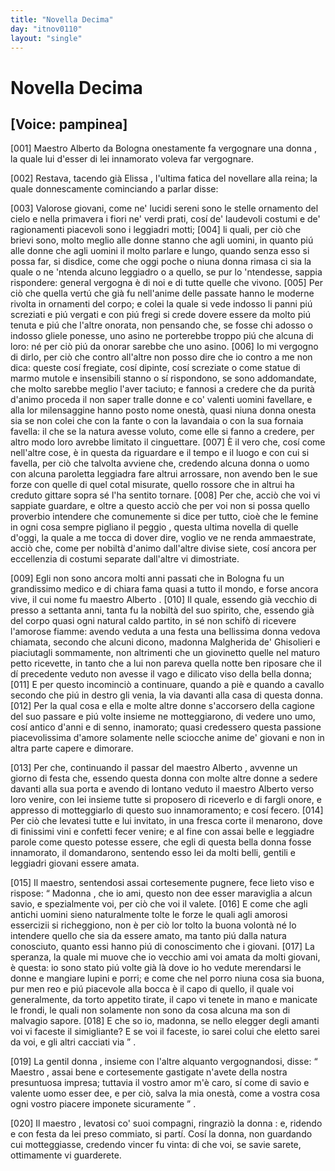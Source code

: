 ```yaml
---
title: "Novella Decima"
day: "itnov0110"
layout: "single"
---
```

<div id="nov0110" type="novella" who="pampinea">
 <h1>
  Novella Decima
 </h1>
 <p>
  <h2>
   [Voice: pampinea]
  </h2>
 </p>
 <argument>
  <p>
   <a name="p01100001">
    [001]
   </a>
   <name persref="maestroalberto" type="person">
    Maestro Alberto da Bologna
   </name>
   onestamente fa vergognare una
   <name persref="malgheridaghisolieri" type="person">
    donna
   </name>
   , la quale lui d'esser di lei innamorato voleva far vergognare.
  </p>
 </argument>
 <div3 type="commentary" who="author">
  <p>
   <a name="p01100002">
    [002]
   </a>
   Restava, tacendo gi&agrave;
   <name persref="elissa" type="person">
    Elissa
   </name>
   , l'ultima fatica del novellare alla reina; la quale donnescamente cominciando a parlar disse:
  </p>
 </div3>
 <div3 type="commentary" who="pampinea">
  <p>
   <a name="p01100003">
    [003]
   </a>
   Valorose giovani, come ne' lucidi sereni sono le stelle ornamento del cielo e nella primavera i fiori ne' verdi prati, cos&iacute; de' laudevoli costumi e de' ragionamenti piacevoli sono i leggiadri motti;
   <a name="p01100004">
    [004]
   </a>
   li quali, per ci&ograve; che brievi sono, molto meglio alle donne stanno che agli uomini, in quanto pi&uacute; alle donne che agli uomini il molto parlare e lungo, quando senza esso si possa far, si disdice, come che oggi poche o niuna donna rimasa ci sia la quale o ne 'ntenda alcuno leggiadro o a quello, se pur lo 'ntendesse, sappia rispondere: general vergogna &egrave; di noi e di tutte quelle che vivono.
   <a name="p01100005">
    [005]
   </a>
   Per ci&ograve; che quella vert&uacute; che gi&agrave; fu nell'anime delle passate hanno le moderne rivolta in ornamenti del corpo; e colei la quale si vede indosso li panni pi&uacute; screziati e pi&uacute; vergati e con pi&uacute; fregi si crede dovere essere da molto pi&uacute; tenuta e pi&uacute; che l'altre onorata, non pensando che, se fosse chi adosso o indosso gliele ponesse, uno asino ne porterebbe troppo pi&uacute; che alcuna di loro: n&eacute; per ci&ograve; pi&uacute; da onorar sarebbe che uno asino.
   <a name="p01100006">
    [006]
   </a>
   Io mi vergogno di dirlo, per ci&ograve; che contro all'altre non posso dire che io contro a me non dica: queste cos&iacute; fregiate, cos&iacute; dipinte, cos&iacute; screziate o come statue di marmo mutole e insensibili stanno o s&iacute; rispondono, se sono addomandate, che molto sarebbe meglio l'aver taciuto; e fannosi a credere che da purit&agrave; d'animo proceda il non saper tralle donne e co' valenti uomini favellare, e alla lor milensaggine hanno posto nome onest&agrave;, quasi niuna donna onesta sia se non colei che con la fante o con la lavandaia o con la sua fornaia favella: il che se la natura avesse voluto, come elle si fanno a credere, per altro modo loro avrebbe limitato il cinguettare.
   <a name="p01100007">
    [007]
   </a>
   &Egrave; il vero che, cos&iacute; come nell'altre cose, &egrave; in questa da riguardare e il tempo e il luogo e con cui si favella, per ci&ograve; che talvolta avviene che, credendo alcuna donna o uomo con alcuna paroletta leggiadra fare altrui arrossare, non avendo ben le sue forze con quelle di quel cotal misurate, quello rossore che in altrui ha creduto gittare sopra s&eacute; l'ha sentito tornare.
   <a name="p01100008">
    [008]
   </a>
   Per che, acci&ograve; che voi vi sappiate guardare, e oltre a questo acci&ograve; che per voi non si possa quello proverbio intendere che comunemente si dice per tutto, cio&egrave; che
   <seg type="proverb">
    le femine in ogni cosa sempre pigliano il peggio
   </seg>
   , questa ultima novella di quelle d'oggi, la quale a me tocca di dover dire, voglio ve ne renda ammaestrate, acci&ograve; che, come per nobilt&agrave; d'animo dall'altre divise siete, cos&iacute; ancora per eccellenzia di costumi separate dall'altre vi dimostriate.
  </p>
 </div3>
 <p>
  <a name="p01100009">
   [009]
  </a>
  Egli non sono ancora molti anni passati che in
  <name placeref="bologna" type="place">
   Bologna
  </name>
  fu un grandissimo medico e di chiara fama quasi a tutto il mondo, e forse ancora vive, il cui nome fu
  <name persref="maestroalberto" type="person">
   maestro Alberto
  </name>
  .
  <a name="p01100010">
   [010]
  </a>
  Il quale, essendo gi&agrave; vecchio di presso a settanta anni, tanta fu la nobilt&agrave; del suo spirito, che, essendo gi&agrave; del corpo quasi ogni natural caldo partito, in s&eacute; non schif&ograve; di ricevere l'amorose fiamme: avendo veduta a una festa una bellissima donna vedova chiamata, secondo che alcuni dicono, madonna
  <name persref="malgheridaghisolieri" type="person">
   Malgherida de' Ghisolieri
  </name>
  e piaciutagli sommamente, non altrimenti che un giovinetto quelle nel maturo petto ricevette, in tanto che a lui non pareva quella notte ben riposare che il d&iacute; precedente veduto non avesse il vago e dilicato viso della bella donna;
  <a name="p01100011">
   [011]
  </a>
  E per questo incominci&ograve; a continuare, quando a pi&egrave; e quando a cavallo secondo che pi&uacute; in destro gli venia, la via davanti alla casa di questa donna.
  <a name="p01100012">
   [012]
  </a>
  Per la qual cosa e ella e molte altre donne s'accorsero della cagione del suo passare e pi&uacute; volte insieme ne motteggiarono, di vedere uno umo, cos&iacute; antico d'anni e di senno, inamorato; quasi credessero questa passione piacevolissima d'amore solamente nelle sciocche anime de' giovani e non in altra parte capere e dimorare.
 </p>
 <p>
  <a name="p01100013">
   [013]
  </a>
  Per che, continuando il passar del
  <name persref="maestroalberto" type="person">
   maestro Alberto
  </name>
  , avvenne un giorno di festa che, essendo questa
  <name persref="malgheridaghisolieri" type="person">
   donna
  </name>
  con molte altre donne a sedere davanti alla sua porta e avendo di lontano veduto il
  <name persref="maestroalberto" type="person">
   maestro Alberto
  </name>
  verso loro venire, con lei insieme tutte si proposero di riceverlo e di fargli onore, e appresso di motteggiarlo di questo suo innamoramento; e cos&iacute; fecero.
  <a name="p01100014">
   [014]
  </a>
  Per ci&ograve; che levatesi tutte e lui invitato, in una fresca corte il menarono, dove di finissimi vini e confetti fecer venire; e al fine con assai belle e leggiadre parole come questo potesse essere, che egli di questa bella donna fosse innamorato, il domandarono, sentendo esso lei da molti belli, gentili e leggiadri giovani essere amata.
 </p>
 <p>
  <a name="p01100015">
   [015]
  </a>
  Il maestro, sentendosi assai cortesemente pugnere, fece lieto viso e rispose:
  <q direct="unspecified" who="maestroalberto">
   <name persref="malgheridaghisolieri" type="person">
    Madonna
   </name>
   , che io ami, questo non dee esser maraviglia a alcun savio, e spezialmente voi, per ci&ograve; che voi il valete.
   <a name="p01100016">
    [016]
   </a>
   E come che agli antichi uomini sieno naturalmente tolte le forze le quali agli amorosi essercizii si richeggiono, non &egrave; per ci&ograve; lor tolto la buona volont&agrave; n&eacute; lo intendere quello che sia da essere amato, ma tanto pi&uacute; dalla natura conosciuto, quanto essi hanno pi&uacute; di conoscimento che i giovani.
   <a name="p01100017">
    [017]
   </a>
   La speranza, la quale mi muove che io vecchio ami voi amata da molti giovani, &egrave; questa: io sono stato pi&uacute; volte gi&agrave; l&agrave; dove io ho vedute merendarsi le donne e mangiare lupini e porri; e come che nel porro niuna cosa sia buona, pur men reo e pi&uacute; piacevole alla bocca &egrave; il capo di quello, il quale voi generalmente, da torto appetito tirate, il capo vi tenete in mano e manicate le frondi, le quali non solamente non sono da cosa alcuna ma son di malvagio sapore.
   <a name="p01100018">
    [018]
   </a>
   E che so io, madonna, se nello elegger degli amanti voi vi faceste il simigliante? E se voi il faceste, io sarei colui che eletto sarei da voi, e gli altri cacciati via
  </q>
  .
 </p>
 <p>
  <a name="p01100019">
   [019]
  </a>
  La gentil
  <name persref="malgheridaghisolieri" type="person">
   donna
  </name>
  , insieme con l'altre alquanto vergognandosi, disse:
  <q direct="unspecified" who="malgheridaghisolieri">
   <name persref="maestroalberto" type="person">
    Maestro
   </name>
   , assai bene e cortesemente gastigate n'avete della nostra presuntuosa impresa; tuttavia il vostro amor m'&egrave; caro, s&iacute; come di savio e valente uomo esser dee, e per ci&ograve;, salva la mia onest&agrave;, come a vostra cosa ogni vostro piacere imponete sicuramente
  </q>
  .
 </p>
 <p>
  <a name="p01100020">
   [020]
  </a>
  <name persref="maestroalberto" type="person">
   Il maestro
  </name>
  , levatosi co' suoi compagni, ringrazi&ograve; la
  <name persref="malgheridaghisolieri" type="person">
   donna
  </name>
  : e, ridendo e con festa da lei preso commiato, si part&iacute;. Cos&iacute; la donna, non guardando cui motteggiasse, credendo vincer fu vinta: di che voi, se savie sarete, ottimamente vi guarderete.
 </p>
</div>